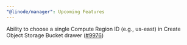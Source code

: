 ```yaml
---
"@linode/manager": Upcoming Features
---
```


Ability to choose a single Compute Region ID (e.g., us-east) in Create Object Storage Bucket drawer ([#9976](https://github.com/linode/manager/pull/9976))
